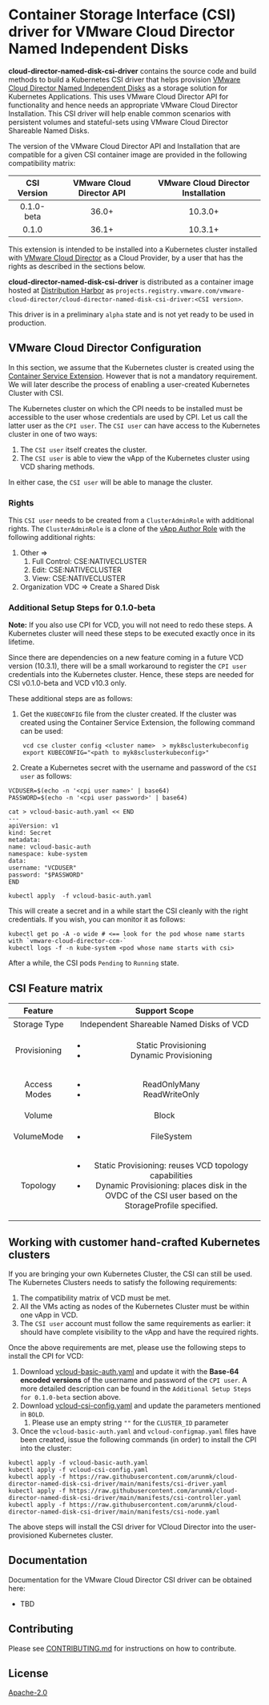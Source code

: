 # Container Storage Interface (CSI) driver for VMware Cloud Director Named Independent Disks

**cloud-director-named-disk-csi-driver** contains the source code and build methods to build a Kubernetes CSI driver that helps provision [VMware Cloud Director Named Independent Disks](https://docs.vmware.com/en/VMware-Cloud-Director/10.0/com.vmware.vcloud.tenantportal.doc/GUID-8F8BFCD3-071A-4E45-BAC0-A9B78F2C19CE.html) as a storage solution for Kubernetes Applications. This uses VMware Cloud Director API for functionality and hence needs an appropriate VMware Cloud Director Installation. This CSI driver will help enable common scenarios with persistent volumes and stateful-sets using VMware Cloud Director Shareable Named Disks.

The version of the VMware Cloud Director API and Installation that are compatible for a given CSI container image are provided in the following compatibility matrix:

| CSI Version | VMware Cloud Director API | VMware Cloud Director Installation |
| :---------: | :-----------------------: | :--------------------------------: |
| 0.1.0-beta | 36.0+ | 10.3.0+|
| 0.1.0 | 36.1+ | 10.3.1+|

This extension is intended to be installed into a Kubernetes cluster installed with [VMware Cloud Director](https://www.vmware.com/products/cloud-director.html) as a Cloud Provider, by a user that has the rights as described in the sections below.


**cloud-director-named-disk-csi-driver** is distributed as a container image hosted at [Distribution Harbor](https://projects.registry.vmware.com) as `projects.registry.vmware.com/vmware-cloud-director/cloud-director-named-disk-csi-driver:<CSI version>`.

This driver is in a preliminary `alpha` state and is not yet ready to be used in production.

## VMware Cloud Director Configuration

In this section, we assume that the Kubernetes cluster is created using the [Container Service Extension](https://github.com/vmware/container-service-extension). However that is not a mandatory requirement. We will later describe the process of enabling a user-created Kubernetes Cluster with CSI.

The Kubernetes cluster on which the CPI needs to be installed must be accessible to the user whose credentials are used by CPI. Let us call the latter user as the `CPI user`.
The `CSI user` can have access to the Kubernetes cluster in one of two ways:
1. The `CSI user` itself creates the cluster.
2. The `CSI user` is able to view the vApp of the Kubernetes cluster using VCD sharing methods.

In either case, the `CSI user` will be able to manage the cluster.

### Rights
This `CSI user` needs to be created from a `ClusterAdminRole` with additional rights. The `ClusterAdminRole` is a clone of the [vApp Author Role](https://docs.vmware.com/en/VMware-Cloud-Director/9.7/com.vmware.vcloud.admin.doc/GUID-BC504F6B-3D38-4F25-AACF-ED584063754F.html) with the following additional rights:
1. Other =>
    1. Full Control: CSE:NATIVECLUSTER
    2. Edit: CSE:NATIVECLUSTER
    3. View: CSE:NATIVECLUSTER
2. Organization VDC => Create a Shared Disk

### Additional Setup Steps for 0.1.0-beta
**Note:** If you also use CPI for VCD, you will not need to redo these steps. A Kubernetes cluster will need these steps to be executed exactly once in its lifetime.

Since there are dependencies on a new feature coming in a future VCD version (10.3.1), there will be a small workaround to register the `CPI user` credentials into the Kubernetes cluster. Hence, these steps are needed for CSI v0.1.0-beta and VCD v10.3 only.

These additional steps are as follows:
1. Get the `KUBECONFIG` file from the cluster created. If the cluster was created using the Container Service Extension, the following command can be used:
```
    vcd cse cluster config <cluster name>  > myk8sclusterkubeconfig
    export KUBECONFIG="<path to myk8sclusterkubeconfig>"
```
2. Create a Kubernetes secret with the username and password of the `CSI user` as follows:
```
VCDUSER=$(echo -n '<cpi user name>' | base64)
PASSWORD=$(echo -n '<cpi user password>' | base64)

cat > vcloud-basic-auth.yaml << END
---
apiVersion: v1
kind: Secret
metadata:
name: vcloud-basic-auth
namespace: kube-system
data:
username: "VCDUSER"
password: "$PASSWORD"
END

kubectl apply  -f vcloud-basic-auth.yaml
```
This will create a secret and in a while start the CSI cleanly with the right credentials. If you wish, you can monitor it as follows:
```
kubectl get po -A -o wide # <== look for the pod whose name starts with `vmware-cloud-director-ccm-`
kubectl logs -f -n kube-system <pod whose name starts with csi>
```

After a while, the CSI pods `Pending` to `Running` state.

## CSI Feature matrix
| Feature | Support Scope |
| :---------: | :-----------------------: |
| Storage Type | Independent Shareable Named Disks of VCD |
|Provisioning|<ul><li>Static Provisioning</li><li>Dynamic Provisioning</li></ul>|
|Access Modes|<ul><li>ReadOnlyMany</li><li>ReadWriteOnly</li></ul>|
|Volume|Block|
|VolumeMode|<ul><li>FileSystem</li></ul>|
|Topology|<ul><li>Static Provisioning: reuses VCD topology capabilities</li><li>Dynamic Provisioning: places disk in the OVDC of the CSI user based on the StorageProfile specified.</li></ul>|



## Working with customer hand-crafted Kubernetes clusters
If you are bringing your own Kubernetes Cluster, the CSI can still be used. The Kubernetes Clusters needs to satisfy the following requirements:
1. The compatibility matrix of VCD must be met.
2. All the VMs acting as nodes of the Kubernetes Cluster must be within one vApp in VCD.
3. The `CSI user` account must follow the same requirements as earlier: it should have complete visibility to the vApp and have the required rights.

Once the above requirements are met, please use the following steps to install the CPI for VCD:
1. Download [vcloud-basic-auth.yaml](https://raw.githubusercontent.com/vmware/cloud-director-named-disk-csi-driver/0.1.0-beta/manifests/vcloud-basic-auth.yaml) and update it with the **Base-64 encoded versions** of the username and password of the `CPI user`. A more detailed description can be found in the `Additional Setup Steps for 0.1.0-beta` section above.
2. Download [vcloud-csi-config.yaml](https://raw.githubusercontent.com/vmware/cloud-director-named-disk-csi-driver/0.1.0-beta/manifests/vcloud-csi-config.yaml) and update the parameters mentioned in `BOLD`.
    1. Please use an empty string `""` for the `CLUSTER_ID` parameter
4. Once the `vcloud-basic-auth.yaml` and `vcloud-configmap.yaml` files have been created, issue the following commands (in order) to install the CPI into the cluster:
```
kubectl apply -f vcloud-basic-auth.yaml
kubectl apply -f vcloud-csi-config.yaml
kubectl apply -f https://raw.githubusercontent.com/arunmk/cloud-director-named-disk-csi-driver/main/manifests/csi-driver.yaml
kubectl apply -f https://raw.githubusercontent.com/arunmk/cloud-director-named-disk-csi-driver/main/manifests/csi-controller.yaml
kubectl apply -f https://raw.githubusercontent.com/arunmk/cloud-director-named-disk-csi-driver/main/manifests/csi-node.yaml
```

The above steps will install the CSI driver for VCloud Director into the user-provisioned Kubernetes cluster.


## Documentation

Documentation for the VMware Cloud Director CSI driver can be obtained here:
* TBD


## Contributing

Please see [CONTRIBUTING.md](CONTRIBUTING.md) for instructions on how to contribute.


## License

[Apache-2.0](LICENSE.txt)
